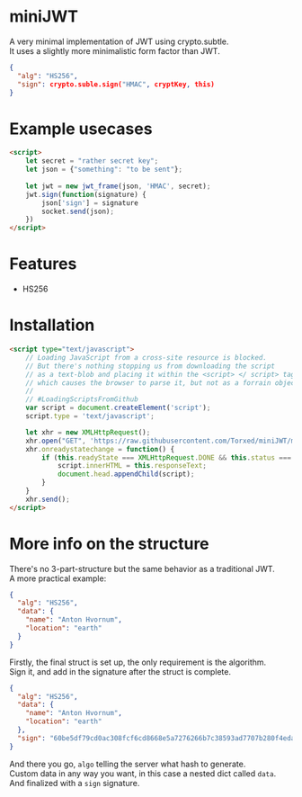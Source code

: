# miniJWT
A very minimal implementation of JWT using crypto.subtle.<br>
It uses a slightly more minimalistic form factor than JWT.

```json
{
  "alg": "HS256",
  "sign": crypto.suble.sign("HMAC", cryptKey, this)
}
```

# Example usecases

```html
<script>
	let secret = "rather secret key";
	let json = {"something": "to be sent"};
  
	let jwt = new jwt_frame(json, 'HMAC', secret);
	jwt.sign(function(signature) {
		json['sign'] = signature
		socket.send(json);
	})
</script>
```

# Features

 * HS256

# Installation

```html
<script type="text/javascript">
	// Loading JavaScript from a cross-site resource is blocked.
	// But there's nothing stopping us from downloading the script
	// as a text-blob and placing it within the <script> </ script> tags,
	// which causes the browser to parse it, but not as a forrain object.
	//
	// #LoadingScriptsFromGithub
	var script = document.createElement('script');
	script.type = 'text/javascript';

	let xhr = new XMLHttpRequest();
	xhr.open("GET", 'https://raw.githubusercontent.com/Torxed/miniJWT/master/miniJWT.js', true);
	xhr.onreadystatechange = function() {
		if (this.readyState === XMLHttpRequest.DONE && this.status === 200) {
			script.innerHTML = this.responseText;
			document.head.appendChild(script);
		}
	}
	xhr.send();
</script>
```

# More info on the structure

There's no 3-part-structure but the same behavior as a traditional JWT.<br>
A more practical example:

```json
{
  "alg": "HS256",
  "data": {
    "name": "Anton Hvornum",
    "location": "earth"
  }
}
```
Firstly, the final struct is set up, the only requirement is the algorithm.<br>
Sign it, and add in the signature after the struct is complete.<br>

```json
{
  "alg": "HS256",
  "data": {
    "name": "Anton Hvornum",
    "location": "earth"
  },
  "sign": "60be5df79cd0ac308fcf6cd8668e5a7276266b7c38593ad7707b280f4edadddf"
}
```

And there you go, `algo` telling the server what hash to generate.<br>
Custom data in any way you want, in this case a nested dict called `data`.<br>
And finalized with a `sign` signature.
